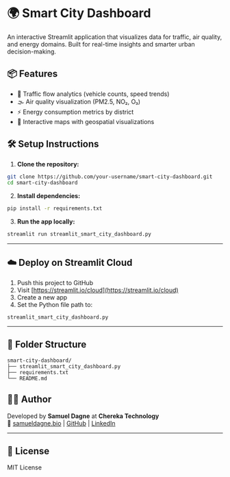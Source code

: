 # 🌍 Smart City Dashboard

An interactive Streamlit application that visualizes data for traffic, air quality, and energy domains. Built for real-time insights and smarter urban decision-making.

## 📦 Features
- 🚦 Traffic flow analytics (vehicle counts, speed trends)
- 🌫️ Air quality visualization (PM2.5, NO₂, O₃)
- ⚡ Energy consumption metrics by district
- 📍 Interactive maps with geospatial visualizations

## 🛠️ Setup Instructions

1. **Clone the repository:**
```bash
git clone https://github.com/your-username/smart-city-dashboard.git
cd smart-city-dashboard
```

2. **Install dependencies:**
```bash
pip install -r requirements.txt
```

3. **Run the app locally:**
```bash
streamlit run streamlit_smart_city_dashboard.py
```

---

## ☁️ Deploy on Streamlit Cloud

1. Push this project to GitHub
2. Visit [https://streamlit.io/cloud](https://streamlit.io/cloud)
3. Create a new app
4. Set the Python file path to:
```
streamlit_smart_city_dashboard.py
```

---

## 📁 Folder Structure

```
smart-city-dashboard/
├── streamlit_smart_city_dashboard.py
├── requirements.txt
└── README.md
```

## 👨‍💻 Author

Developed by **Samuel Dagne** at **Chereka Technology**  
🔗 [samueldagne.bio](https://samueldagne.bio) | [GitHub](https://github.com/prof-sd1) | [LinkedIn](https://linkedin.com/in/samuel-dagne-230589262)

---

## 📜 License

MIT License
